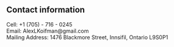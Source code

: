## **Contact information**

<p>
Cell: +1 (705) - 716 - 0245 <br/>
Email: AlexLKoifman@gmail.com <br/>
Mailing Address: 1476 Blackmore Street, Innsifil, Ontario L9S0P1 <br/>
</p>